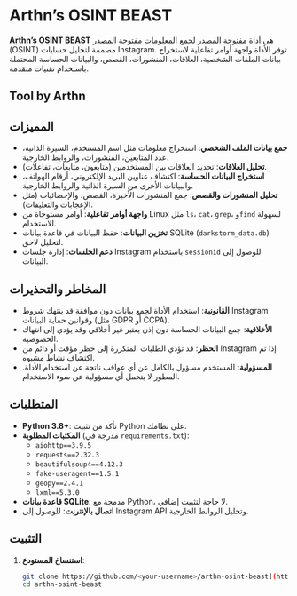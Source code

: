 # Arthn’s OSINT BEAST

**Arthn’s OSINT BEAST** هي أداة مفتوحة المصدر لجمع المعلومات مفتوحة المصدر (OSINT) مصممة لتحليل حسابات Instagram. توفر الأداة واجهة أوامر تفاعلية لاستخراج بيانات الملفات الشخصية، العلاقات، المنشورات، القصص، والبيانات الحساسة المحتملة باستخدام تقنيات متقدمة. 
## Tool by Arthn
## المميزات
- **جمع بيانات الملف الشخصي**: استخراج معلومات مثل اسم المستخدم، السيرة الذاتية، عدد المتابعين، المنشورات، والروابط الخارجية.
- **تحليل العلاقات**: تحديد العلاقات بين المستخدمين (متابعون، متابعات، تفاعلات).
- **استخراج البيانات الحساسة**: اكتشاف عناوين البريد الإلكتروني، أرقام الهواتف، والبيانات الأخرى من السيرة الذاتية والروابط الخارجية.
- **تحليل المنشورات والقصص**: جمع المنشورات الأخيرة، القصص، والإحصائيات (مثل الإعجابات والتعليقات).
- **واجهة أوامر تفاعلية**: أوامر مستوحاة من Linux مثل `ls`، `cat`، `grep`، و`find` لسهولة الاستخدام.
- **تخزين البيانات**: حفظ البيانات في قاعدة بيانات SQLite (`darkstorm_data.db`) لتحليل لاحق.
- **دعم الجلسات**: إدارة جلسات Instagram باستخدام `sessionid` للوصول إلى البيانات.

## المخاطر والتحذيرات
- **القانونية**: استخدام الأداة لجمع بيانات دون موافقة قد ينتهك شروط Instagram وقوانين حماية البيانات (مثل GDPR أو CCPA).
- **الأخلاقية**: جمع البيانات الحساسة دون إذن يعتبر غير أخلاقي وقد يؤدي إلى انتهاك الخصوصية.
- **الحظر**: قد تؤدي الطلبات المتكررة إلى حظر مؤقت أو دائم من Instagram إذا تم اكتشاف نشاط مشبوه.
- **المسؤولية**: المستخدم مسؤول بالكامل عن أي عواقب ناتجة عن استخدام الأداة. المطور لا يتحمل أي مسؤولية عن سوء الاستخدام.

## المتطلبات
- **Python 3.8+**: تأكد من تثبيت Python على نظامك.
- **المكتبات المطلوبة** (مدرجة في `requirements.txt`):
  - `aiohttp==3.9.5`
  - `requests==2.32.3`
  - `beautifulsoup4==4.12.3`
  - `fake-useragent==1.5.1`
  - `geopy==2.4.1`
  - `lxml==5.3.0`
- **قاعدة بيانات SQLite**: مدمجة مع Python، لا حاجة لتثبيت إضافي.
- **اتصال بالإنترنت**: للوصول إلى Instagram API وتحليل الروابط الخارجية.

## التثبيت
1. **استنساخ المستودع**:
   ```bash
   git clone https://github.com/<your-username>/arthn-osint-beast](https://github.com/o-x-arthn/Osint-Instagram-.git
   cd arthn-osint-beast
